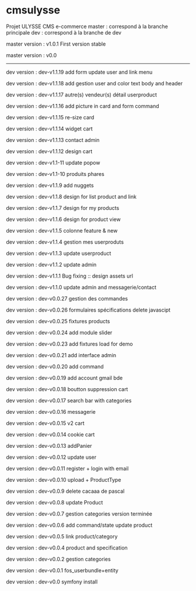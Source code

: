 # cmsulysse
Projet ULYSSE CMS e-commerce
master  : correspond à la branche principale
dev     : correspond à la branche de dev



master version : v1.0.1
First version stable

master version : v0.0


--------------------------------
dev version : dev-v1.1.19
add form update user and link menu

dev version : dev-v1.1.18
add gestion user and color text body and header

dev version : dev-v1.1.17
autre(s) vendeur(s) détail userproduct

dev version : dev-v1.1.16
add picture in card and form command

dev version : dev-v1.1.15
re-size card

dev version : dev-v1.1.14
widget cart

dev version : dev-v1.1.13
contact admin

dev version : dev-v1.1.12
design cart

dev version : dev-v1.1-11
update popow

dev version : dev-v1.1-10
produits phares

dev version : dev-v1.1.9
add nuggets

dev version : dev-v1.1.8
design for list product and link

dev version : dev-v1.1.7
design for my products

dev version : dev-v1.1.6
design for product view

dev version : dev-v1.1.5
colonne feature & new

dev version : dev-v1.1.4
gestion mes userproduts

dev version : dev-v1.1.3
update userproduct

dev version : dev-v1.1.2
update admin

dev version : dev-v1.1.1
Bug fixing :: design assets url

dev version : dev-v1.1.0
update admin and messagerie/contact

dev version    : dev-v0.0.27
gestion des commandes

dev version    : dev-v0.0.26
formulaires spécifications delete javascipt

dev version    : dev-v0.0.25
fixtures products

dev version    : dev-v0.0.24
add module slider

dev version    : dev-v0.0.23
add fixtures load for demo

dev version    : dev-v0.0.21
add interface admin

dev version    : dev-v0.0.20
add command

dev version    : dev-v0.0.19
add account gmail bde

dev version    : dev-v0.0.18
boutton suppression cart

dev version    : dev-v0.0.17
search bar with categories

dev version    : dev-v0.0.16
messagerie

dev version    : dev-v0.0.15
v2 cart

dev version    : dev-v0.0.14
cookie cart

dev version    : dev-v0.0.13
addPanier

dev version    : dev-v0.0.12
update user

dev version    : dev-v0.0.11
register + login with email

dev version    : dev-v0.0.10
upload + ProductType

dev version    : dev-v0.0.9
delete cacaaa de pascal

dev version    : dev-v0.0.8
update Product

dev version    : dev-v0.0.7
gestion categories version terminée

dev version    : dev-v0.0.6
add command/state update product

dev version    : dev-v0.0.5
link product/category

dev version    : dev-v0.0.4
product and specification

dev version    : dev-v0.0.2
gestion categories

dev version    : dev-v0.0.1
fos_userbundle+entity

dev version    : dev-v0.0
symfony install
